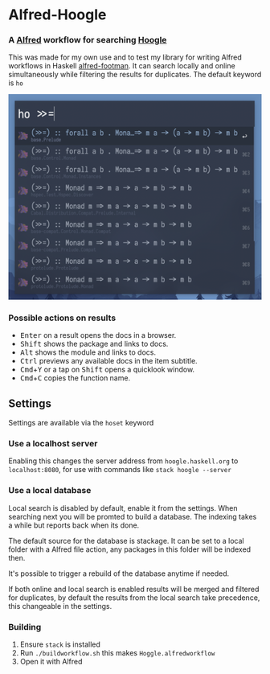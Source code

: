 # Alfred-Hoogle

### A [Alfred](https://www.alfredapp.com) workflow for searching [Hoogle](https://hoogle.haskell.org)

This was made for my own use and to test my library for writing Alfred workflows in Haskell [alfred-footman](https://github.com/meck/alfred-footman). It can search locally and online simultaneously while filtering the results for duplicates. The default keyword is ```ho```

![Demo](/docs/Screenshot.png)

### Possible actions on results
* <kbd>Enter</kbd> on a result opens the docs in a browser.
* <kbd>Shift</kbd> shows the package and links to docs.
* <kbd>Alt</kbd> shows the module and links to docs.
* <kbd>Ctrl</kbd> previews any available docs in the item subtitle.
* <kbd>Cmd</kbd>+<kbd>Y</kbd> or a tap on <kbd>Shift</kbd> opens a quicklook window.
* <kbd>Cmd</kbd>+<kbd>C</kbd> copies the function name.

## Settings
Settings are available via the ```hoset``` keyword

### Use a localhost server
Enabling this changes the server address from ```hoogle.haskell.org``` to ```localhost:8080```,
for use with commands like ```stack hoogle --server```

### Use a local database
Local search is disabled by default, enable it from the settings. 
When searching next you will be promted to build a database.
The indexing takes a while but reports back when its done.

The default source for the database is stackage.
It can be set to a local folder with a Alfred file action,
any packages in this folder will be indexed then.

It's possible to trigger a rebuild of the database anytime if needed.

If both online and local search is enabled results will be merged and filtered for duplicates,
by default the results from the local search take precedence, this changeable in the settings.

### Building
1. Ensure ```stack``` is installed
2. Run ```./buildworkflow.sh``` this makes ```Hoggle.alfredworkflow```
3. Open it with Alfred
